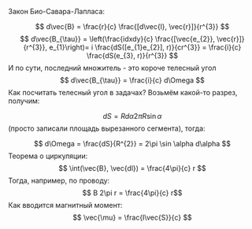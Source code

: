 Закон Био-Савара-Лапласа:

$$
d\vec{B} = \frac{r}{c} \frac{[d\vec{l}, \vec{r}]}{r^{3}}
$$
$$
d\vec{B_{\tau}} = \left(\frac{idxdy}{c} \frac{[\vec{e_{2}}, \vec{r}]}{r^{3}}, e_{1}\right)= i \frac{dS([e_{1}e_{2}], r)}{cr^{3}} = \frac{i}{c} \frac{dS(e_{3}, r)}{r^{3}}
$$
И по сути, последний множитель - это короче телесный угол
$$
d\vec{B_{\tau}} = \frac{i}{c} d\Omega
$$
Как посчитать телесный угол в задачах? Возьмём какой-то разрез, получим:

$$
dS = Rd\alpha 2\pi R \sin \alpha 
$$
(просто записали площадь вырезанного сегмента), тогда:

$$
d\Omega = \frac{dS}{R^{2}} = 2\pi \sin \alpha d\alpha 
$$
Теорема о циркуляции:
$$
\int(\vec{B}, \vec{dl}) = \frac{4\pi}{c} r
$$
Тогда, например, по проводу:
$$
B 2\pi r = \frac{4\pi}{c} r$$
Как вводится магнитный момент:
$$
\vec{\mu} = \frac{I\vec{S}}{c}
$$
